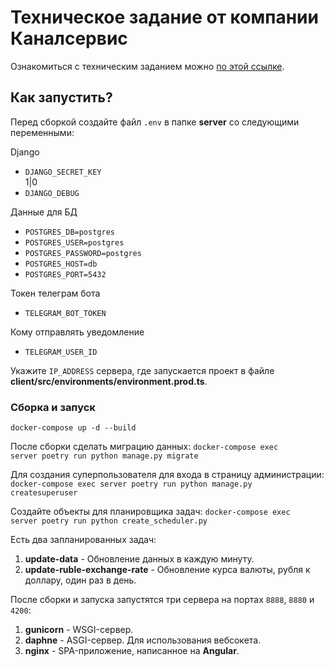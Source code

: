 # Техническое задание от компании Каналсервис

Ознакомиться с техническим заданием можно [по этой ссылке](https://unwinddigital.notion.site/unwinddigital/Python-1fdcee22ef5345cf82b058c333818c08).

## Как запустить?

Перед сборкой создайте файл <code>.env</code> в папке <b>server</b> со следующими переменными: <br>

Django
* <code>DJANGO_SECRET_KEY</code><br> 1|0
* <code>DJANGO_DEBUG</code><br>

Данные для БД
* <code>POSTGRES_DB=postgres</code><br>
* <code>POSTGRES_USER=postgres</code><br>
* <code>POSTGRES_PASSWORD=postgres</code><br>
* <code>POSTGRES_HOST=db</code><br>
* <code>POSTGRES_PORT=5432</code><br>

Токен телеграм бота
* <code>TELEGRAM_BOT_TOKEN</code><br>

Кому отправлять уведомление
* <code>TELEGRAM_USER_ID</code><br>

Укажите <code>IP_ADDRESS</code> сервера, где запускается проект в файле <b>client/src/environments/environment.prod.ts</b>.


### Сборка и запуск
<code>docker-compose up -d --build</code><br>

После сборки сделать миграцию данных:
<code>docker-compose exec server poetry run python manage.py migrate</code>

Для создания суперпользователя для входа в страницу администрации:
<code>docker-compose exec server poetry run python manage.py createsuperuser</code>

Создайте объекты для планировщика задач:
<code>docker-compose exec server poetry run python create_scheduler.py</code><br>

Есть два запланированных задач:
  1. <b>update-data</b> - Обновление данных в каждую минуту.
  2. <b>update-ruble-exchange-rate</b> - Обновление курса валюты, рубля к доллару, один раз в день.

  
После сборки и запуска запустятся три сервера на портах <code>8888</code>, <code>8880</code> и <code>4200</code>:
  1. <b>gunicorn</b> - WSGI-сервер.
  2. <b>daphne</b> - ASGI-сервер. Для использования вебсокета.
  3. <b>nginx</b> - SPA-приложение, написанное на <b>Angular</b>.
